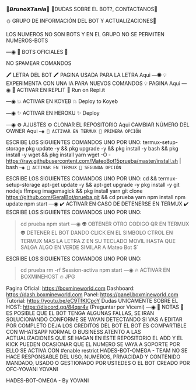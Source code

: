 🧿𝘽𝙧𝙪𝙣𝙤𝙓𝙏𝙖𝙣𝙞𝙖🧿
🏓DUDAS SOBRE EL BOT?, CONTACTANOS🍁
 

⛄ GRUPO DE INFORMACIÓN DEL BOT Y ACTUALIZACIONES🧿


LOS NUMEROS NO SON BOTS Y EN EL GRUPO NO SE PERMITEN NUMEROS-BOTS

—◉ 🤖 BOTS OFICIALES 🤖


NO SPAMEAR COMANDOS

🖍 LETRA DEL BOT 🖍
PAGINA USADA PARA LA LETRA Aqui
—◉ 💡 EXPERIMENTA CON UNA IA PARA NUEVOS COMANDOS 💡
PAGINA Aqui
—◉ 🌌 ACTIVAR EN REPLIT 🌌
Run on Repl.it

—◉ 💥 ACTIVAR EN KOYEB 💥
Deploy to Koyeb

—◉ ✨ ACTIVAR EN HEROKU ✨
Deploy

—◉ ⚙️ AJUSTES ⚙️
CLONAR EL REPOSITORIO Aqui
CAMBIAR NÚMERO DEL OWNER Aqui
`—◉ 👾 ACTIVAR EN TERMUX 👾
PRIMERA OPCIÓN `

ESCRIBE LOS SIGUIENTES COMANDOS UNO POR UNO:
termux-setup-storage
pkg update -y && pkg upgrade -y && pkg install -y bash && pkg install -y wget && pkg install yarn
wget -O - https://raw.githubusercontent.com/MateoBot15prueba/master/install.sh | bash
`—◉ 👾 ACTIVAR EN TERMUX 👾
SEGUNDA OPCIÓN `

ESCRIBE LOS SIGUIENTES COMANDOS UNO POR UNO:
cd && termux-setup-storage
apt-get update -y && apt-get upgrade -y
pkg install -y git nodejs ffmpeg imagemagick && pkg install yarn
git clone https://github.com/GeralBot/prueba.git && cd prueba
yarn
npm install
npm update
npm start
—◉ ✔️ ACTIVAR EN CASO DE DETENERSE EN TERMUX ✔️
ESCRIBE LOS SIGUIENTES COMANDOS UNO POR UNO:
> cd prueba
> npm start
—◉ 👽 OBTENER OTRO CODIGO QR EN TERMUX 👽
DETENER EL BOT DANDO CLICK EN EL SIMBOLO CTROL EN TERMUX MAS LA LETRA Z EN SU TECLADO MOVIL HASTA QUE SALGA ALGO EN VERDE SIMILAR A Mateo Bot $`

ESCRIBE LOS SIGUIENTES COMANDOS UNO POR UNO:
> cd prueba
> rm -rf Session-activa
> npm start
—◉ 🔥 ACTIVAR EN BOXMINEHOST 🔥
JPG

Pagina Oficial: https://boxmineworld.com
Dashboard: https://dash.boxmineworld.com
Panel: https://panel.boxmineworld.com
Tutorial: https://youtu.be/eC9TfKICpcY
Dudas UNICAMENTE SOBRE EL HOST: https://discord.gg/84qsr4v (Preguntar por Vicemi)
—◉ 📝 NOTAS 📝
ES POSIBLE QUE EL BOT TENGA ALGUNAS FALLAS, SE IRAN SOLUCIONANDO CONFORME SE VAYAN DETECTANDO
SI VAS A EDITAR POR COMPLETO DEJA LOS CREDITOS DEL BOT
EL BOT ES COMPARTIBLE CON WHATSAPP NORMAL O BUSINESS
ATENTO A LAS ACTUALIZACIONES QUE SE HAGAN EN ESTE REPOSITORIO
EL ADD Y EL KICK PUEDEN OCASIONAR QUE EL NUMERO SE VAYA A SOPORTE POR ELLO SE ACTIVA CON #enable restrict
HADES-BOT-OMEGA - TEAM NO SE HACE RESPONSABLE DEL USO, NUMEROS, PRIVACIDAD Y CONTENIDO MANDADO, USADO O GESTIONADO POR USTEDES O EL BOT
CREADO POR OFC-YOVANI
YOVANI

HADES-BOT-OMEGA - By YOVANI
